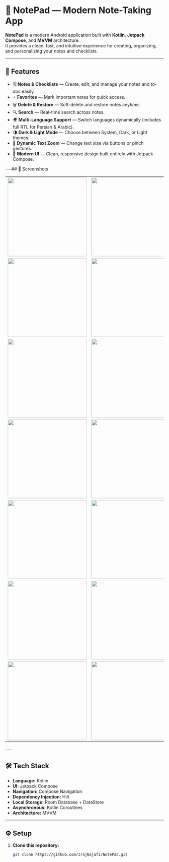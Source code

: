 # 📝 NotePad — Modern Note-Taking App

**NotePad** is a modern Android application built with **Kotlin**, **Jetpack Compose**, and **MVVM** architecture.  
It provides a clean, fast, and intuitive experience for creating, organizing, and personalizing your notes and checklists.

---

## 🚀 Features

- 🗒️ **Notes & Checklists** — Create, edit, and manage your notes and to-dos easily.
- ⭐ **Favorites** — Mark important notes for quick access.
- 🗑️ **Delete & Restore** — Soft-delete and restore notes anytime.
- 🔍 **Search** — Real-time search across notes.
- 🌍 **Multi-Language Support** — Switch languages dynamically (includes full RTL for Persian & Arabic).
- 🌗 **Dark & Light Mode** — Choose between System, Dark, or Light themes.
- 🔎 **Dynamic Text Zoom** — Change text size via buttons or pinch gestures.
- 🎨 **Modern UI** — Clean, responsive design built entirely with Jetpack Compose.

---## 📸 Screenshots

<table>
  <tr>
    <td><img src="https://github.com/IrajNajafi/NotePad/raw/main/app/screenshots/homeScreen1.png" width="250"></td>
    <td><img src="https://github.com/IrajNajafi/NotePad/raw/main/app/screenshots/homeScreen2.png" width="250"></td>
  </tr>
  <tr>
    <td><img src="https://github.com/IrajNajafi/NotePad/raw/main/app/screenshots/note.png" width="250"></td>
    <td><img src="https://github.com/IrajNajafi/NotePad/raw/main/app/screenshots/checkList.png" width="250"></td>
  </tr>
  <tr>
    <td><img src="https://github.com/IrajNajafi/NotePad/raw/main/app/screenshots/sampleNote.png" width="250"></td>
    <td><img src="https://github.com/IrajNajafi/NotePad/raw/main/app/screenshots/sampleCheckList.png" width="250"></td>
  </tr>
  <tr>
    <td><img src="https://github.com/IrajNajafi/NotePad/raw/main/app/screenshots/favorites.png" width="250"></td>
    <td><img src="https://github.com/IrajNajafi/NotePad/raw/main/app/screenshots/delete.png" width="250"></td>
  </tr>
  <tr>
    <td><img src="https://github.com/IrajNajafi/NotePad/raw/main/app/screenshots/search.png" width="250"></td>
    <td><img src="https://github.com/IrajNajafi/NotePad/raw/main/app/screenshots/darkMode.png" width="250"></td>
  </tr>
  <tr>
    <td><img src="https://github.com/IrajNajafi/NotePad/raw/main/app/screenshots/settings.png" width="250"></td>
    <td><img src="https://github.com/IrajNajafi/NotePad/raw/main/app/screenshots/deleteScreen.png" width="250"></td>
  </tr>
  <tr>
    <td><img src="https://github.com/IrajNajafi/NotePad/raw/main/app/screenshots/addNote.png" width="250"></td>
    <td><img src="https://github.com/IrajNajafi/NotePad/raw/main/app/screenshots/addCheckList.png" width="250"></td>
  </tr>
</table>
---

## 🛠️ Tech Stack

- **Language:** Kotlin
- **UI:** Jetpack Compose
- **Navigation:** Compose Navigation
- **Dependency Injection:** Hilt
- **Local Storage:** Room Database + DataStore
- **Asynchronous:** Kotlin Coroutines
- **Architecture:** MVVM

---

## ⚙️ Setup

1. **Clone this repository:**
   ```bash
   git clone https://github.com/IrajNajafi/NotePad.git

